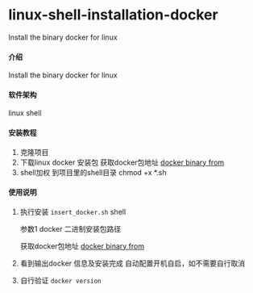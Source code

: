 # linux-shell-installation-docker
Install the binary docker for linux

#### 介绍
Install the binary docker for linux

#### 软件架构
linux shell


#### 安装教程

1.  克隆项目
2.  下载linux docker  安装包 获取docker包地址 [docker binary from](https://download.docker.com/linux/static/stable/x86_64/)
3.  shell加权 到项目里的shell目录 chmod +x *.sh

#### 使用说明

1. 执行安装 `insert_docker.sh`  shell

   参数1 docker 二进制安装包路径

   获取docker包地址 [docker binary from](https://download.docker.com/linux/static/stable/x86_64/)

2. 看到输出docker 信息及安装完成 自动配置开机自启，如不需要自行取消

3. 自行验证 `docker version`
